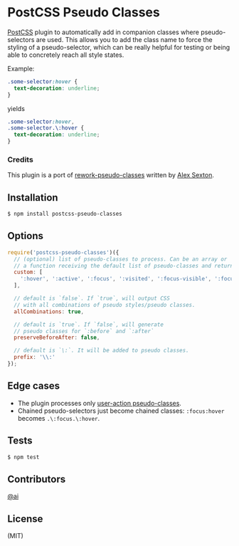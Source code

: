 # PostCSS Pseudo Classes

[PostCSS] plugin to automatically add in companion classes
where pseudo-selectors are used.
This allows you to add the class name to force the styling of a pseudo-selector,
which can be really helpful for testing or being able
to concretely reach all style states.

Example:

```css
.some-selector:hover {
  text-decoration: underline;
}
```

yields

```css
.some-selector:hover,
.some-selector.\:hover {
  text-decoration: underline;
}
```

[PostCSS]: https://github.com/postcss/postcss

### Credits

This plugin is a port of [rework-pseudo-classes](https://github.com/SlexAxton/rework-pseudo-classes) written by [Alex Sexton](https://twitter.com/SlexAxton).

## Installation

```bash
$ npm install postcss-pseudo-classes
```

## Options

```js
require('postcss-pseudo-classes')({
  // (optional) list of pseudo-classes to process. Can be an array or
  // a function receiving the default list of pseudo-classes and returning new one.
  custom: [
    ':hover', ':active', ':focus', ':visited', ':focus-visible', ':focus-within'
  ],

  // default is `false`. If `true`, will output CSS
  // with all combinations of pseudo styles/pseudo classes.
  allCombinations: true,

  // default is `true`. If `false`, will generate
  // pseudo classes for `:before` and `:after`
  preserveBeforeAfter: false,

  // default is `\:`. It will be added to pseudo classes.
  prefix: '\\:'
});
```

## Edge cases

* The plugin processes only [user-action pseudo-classes](https://developer.mozilla.org/en-US/docs/Web/CSS/Pseudo-classes#user_action_pseudo-classes).
* Chained pseudo-selectors just become chained classes: `:focus:hover` becomes `.\:focus.\:hover`.

## Tests

```bash
$ npm test
```

## Contributors

[@ai](https://github.com/ai)

## License

(MIT)
